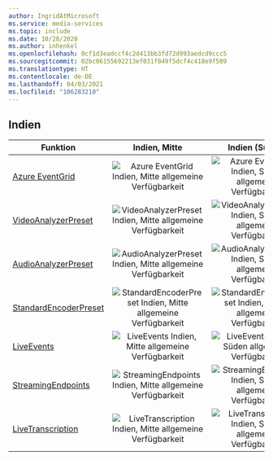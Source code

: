 ```yaml
---
author: IngridAtMicrosoft
ms.service: media-services
ms.topic: include
ms.date: 10/28/2020
ms.author: inhenkel
ms.openlocfilehash: 0cf1d3eadccf4c2d413bb3fd72d993aedcd9ccc5
ms.sourcegitcommit: 02bc06155692213ef031f049f5dcf4c418e9f509
ms.translationtype: HT
ms.contentlocale: de-DE
ms.lasthandoff: 04/03/2021
ms.locfileid: "106283210"
---
```

<!--Feature availability in region-->
## <a name="india"></a>Indien

| Funktion | Indien, Mitte | Indien (Süden) | Indien, Westen |
| --- | :---: | :---: | :---: |
| [Azure EventGrid](../monitoring/reacting-to-media-services-events.md) |![Azure EventGrid Indien, Mitte allgemeine Verfügbarkeit](../media/azure-clouds-regions/ga.svg)  |![Azure EventGrid Indien, Süden allgemeine Verfügbarkeit](../media/azure-clouds-regions/ga.svg) |![Azure EventGrid Indien, Westen allgemeine Verfügbarkeit](../media/azure-clouds-regions/ga.svg)  |
| [VideoAnalyzerPreset](../analyze-video-audio-files-concept.md) |![VideoAnalyzerPreset Indien, Mitte allgemeine Verfügbarkeit](../media/azure-clouds-regions/ga.svg)  | ![VideoAnalyzerPreset Indien, Süden allgemeine Verfügbarkeit](../media/azure-clouds-regions/ga.svg) |![VideoAnalyzerPreset Indien, Westen allgemeine Verfügbarkeit](../media/azure-clouds-regions/ga.svg)  |
| [AudioAnalyzerPreset](../analyze-video-audio-files-concept.md) |![AudioAnalyzerPreset Indien, Mitte allgemeine Verfügbarkeit](../media/azure-clouds-regions/ga.svg)  | ![AudioAnalyzerPreset Indien, Süden allgemeine Verfügbarkeit](../media/azure-clouds-regions/ga.svg) |![AudioAnalyzerPreset Indien, Westen allgemeine Verfügbarkeit](../media/azure-clouds-regions/ga.svg)  |
| [StandardEncoderPreset](../encode-concept.md) |![StandardEncoderPreset Indien, Mitte allgemeine Verfügbarkeit](../media/azure-clouds-regions/ga.svg)  | ![StandardEncoderPreset Indien, Süden allgemeine Verfügbarkeit](../media/azure-clouds-regions/ga.svg) | ![StandardEncoderPreset Indien, Westen allgemeine Verfügbarkeit](../media/azure-clouds-regions/ga.svg)  |
| [LiveEvents](../stream-live-streaming-concept.md) |![LiveEvents Indien, Mitte allgemeine Verfügbarkeit](../media/azure-clouds-regions/ga.svg)  | ![LiveEvents Indien, Süden allgemeine Verfügbarkeit](../media/azure-clouds-regions/ga.svg) | ![LiveEvents Indien, Westen allgemeine Verfügbarkeit](../media/azure-clouds-regions/ga.svg) |
| [StreamingEndpoints](../stream-streaming-endpoint-concept.md) |![StreamingEndpoints Indien, Mitte allgemeine Verfügbarkeit](../media/azure-clouds-regions/ga.svg) | ![StreamingEndpoints Indien, Süden allgemeine Verfügbarkeit](../media/azure-clouds-regions/ga.svg) |![StreamingEndpoints Indien, Westen allgemeine Verfügbarkeit](../media/azure-clouds-regions/ga.svg) |
| [LiveTranscription](../live-event-live-transcription-how-to.md) |![LiveTranscription Indien, Mitte allgemeine Verfügbarkeit](../media/azure-clouds-regions/ga.svg) |![LiveTranscription Indien, Süden allgemeine Verfügbarkeit](../media/azure-clouds-regions/ga.svg) | ![LiveTranscription Indien, Westen allgemeine Verfügbarkeit](../media/azure-clouds-regions/ga.svg)  |
